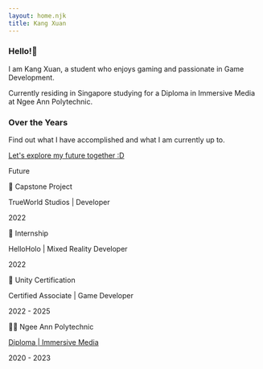 ```yaml
---
layout: home.njk
title: Kang Xuan
---
```

### Hello!👋
<p>I am Kang Xuan, a student who enjoys gaming and passionate in Game Development.</p>
<p>Currently residing in Singapore studying for a Diploma in Immersive Media at Ngee Ann Polytechnic.</p>

### Over the Years
<p>Find out what I have accomplished and what I am currently up to.</p>

<div class="position-relative mt-5">
    <div class="timeline">
    <div class="timeline--content">
        <p class="fst-italic"><a href="https://twitter.com/who82848582">Let's explore my future together :D</a></p>
        <p class="year">Future</p>
    </div>
    <div class="timeline--content">
        <p class="fw-bold">📝 Capstone Project</p>
        <p class="fst-italic">TrueWorld Studios | Developer</p>
        <p class="year">2022</p>
    </div>
    <div class="timeline--content">
        <p class="fw-bold">📆 Internship</p>
        <p class="fst-italic">HelloHolo | Mixed Reality Developer</p>
        <p class="year">2022</p>
    </div>
    <div class="timeline--content">
        <p class="fw-bold">📜 Unity Certification</p>
        <p class="fst-italic">Certified Associate | Game Developer</p>
        <p class="year">2022 - 2025</p>
    </div>
    <div class="timeline--content">
        <p class="fw-bold">🧑‍🎓 Ngee Ann Polytechnic</p>
        <p class="fst-italic"><a href="https://www.np.edu.sg/ict/Pages/im.aspx">Diploma | Immersive Media</a></p>
        <p class="year">2020 - 2023</p>
    </div>
    </div>
</div>